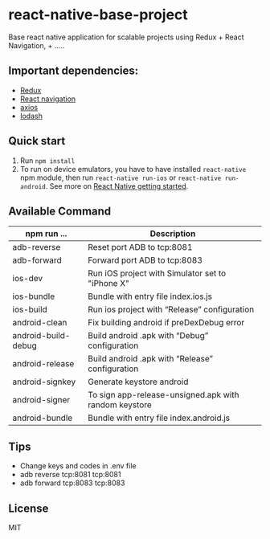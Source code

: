 # react-native-base-project

Base react native application for scalable projects using Redux + React Navigation, + .....


## Important dependencies:

- [Redux](http://redux.js.org)
- [React navigation](https://reactnavigation.org)
- [axios](https://github.com/axios/axios)
- [lodash](https://lodash.com/docs/)

## Quick start

1. Run `npm install`
2. To run on device emulators, you have to have installed `react-native` npm module, then run `react-native run-ios` or `react-native run-android`. See more on [React Native getting started](https://facebook.github.io/react-native/docs/getting-started.html).


##  Available Command  

| npm run ...         | Description                                           |
| ------------------- | ----------------------------------------------------- |
| adb-reverse         | Reset port ADB to tcp:8081                            |
| adb-forward         | Forward port ADB to tcp:8083                          |
| ios-dev             | Run iOS project with Simulator set to "iPhone X"      |
| ios-bundle          | Bundle with entry file index.ios.js                   |
| ios-build           | Run ios project with “Release” configuration          |
| android-clean       | Fix building android if preDexDebug error             |
| android-build-debug | Build android .apk with “Debug” configuration         |
| android-release     | Build android .apk with “Release” configuration       |
| android-signkey     | Generate keystore android                             |
| android-signer      | To sign app-release-unsigned.apk with random keystore |
| android-bundle      | Bundle with entry file index.android.js               |

## Tips

- Change keys and codes in .env file
- adb reverse tcp:8081 tcp:8081
- adb forward tcp:8083 tcp:8083

## License
MIT